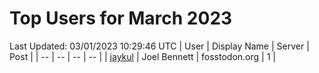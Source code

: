 # Top Users for March 2023
Last Updated: 03/01/2023 10:29:46 UTC
| User | Display Name | Server | Post |
| -- | -- | -- | -- |
| [jaykul](https://fosstodon.org/@jaykul) | Joel Bennett | fosstodon.org | 1 |
